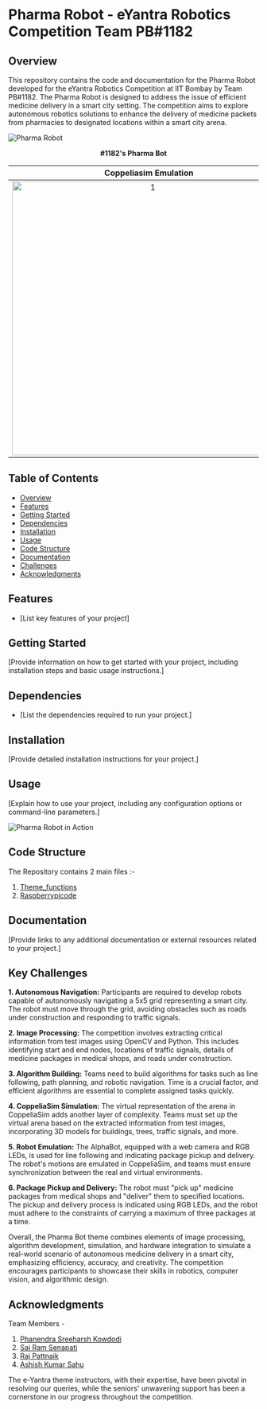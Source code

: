 # Pharma Robot - eYantra Robotics Competition Team PB#1182 

## Overview

This repository contains the code and documentation for the Pharma Robot developed for the eYantra Robotics Competition at IIT Bombay by Team PB#1182. The Pharma Robot is designed to address the issue of efficient medicine delivery in a smart city setting. The competition aims to explore autonomous robotics solutions to enhance the delivery of medicine packets from pharmacies to designated locations within a smart city arena.

![Pharma Robot](https://github.com/Sree-harsh/PharmaBot-eYRC-2k23/assets/98598677/b339a841-0978-489b-85ae-5bc6954491ba)
<p align="center"><strong>#1182's Pharma Bot</strong></p>

| Coppeliasim Emulation | OverHead Camera Feed |
| :---:         |          :---: |
|<img width="550" alt="1" src="https://github.com/Sree-harsh/PharmaBot-eYRC-2k23/assets/98598677/1d7960b1-d372-44ec-879e-e2302250f8f3">   | <img width="400" alt="2" src="https://github.com/Sree-harsh/PharmaBot-eYRC-2k23/assets/98598677/25e6a877-376d-46a2-bce8-33d31d413294">     | 




## Table of Contents

- [Overview](#overview)
- [Features](#features)
- [Getting Started](#getting-started)
- [Dependencies](#dependencies)
- [Installation](#installation)
- [Usage](#usage)
- [Code Structure](#code-structure)
- [Documentation](#documentation)
- [Challenges](#key-challenges)
- [Acknowledgments](#acknowledgments)

## Features

- [List key features of your project]

## Getting Started

[Provide information on how to get started with your project, including installation steps and basic usage instructions.]

## Dependencies

- [List the dependencies required to run your project.]

## Installation

[Provide detailed installation instructions for your project.]

## Usage

[Explain how to use your project, including any configuration options or command-line parameters.]

![Pharma Robot in Action](docs/gifs/pharma_robot.gif)

## Code Structure

The Repository contains 2 main files :-
1. [Theme_functions](/PB_1182_PB_theme_functions.py)
2. [Raspberrypicode](/PB_1182_Raspberrypicode.py)

## Documentation

[Provide links to any additional documentation or external resources related to your project.]


## Key Challenges

**1. Autonomous Navigation:** Participants are required to develop robots capable of autonomously navigating a 5x5 grid representing a smart city. The robot must move through the grid, avoiding obstacles such as roads under construction and responding to traffic signals.
   
**2. Image Processing:** The competition involves extracting critical information from test images using OpenCV and Python. This includes identifying start and end nodes, locations of traffic signals, details of medicine packages in medical shops, and roads under construction.

**3. Algorithm Building:** Teams need to build algorithms for tasks such as line following, path planning, and robotic navigation. Time is a crucial factor, and efficient algorithms are essential to complete assigned tasks quickly.

**4. CoppeliaSim Simulation:** The virtual representation of the arena in CoppeliaSim adds another layer of complexity. Teams must set up the virtual arena based on the extracted information from test images, incorporating 3D models for buildings, trees, traffic signals, and more.

**5. Robot Emulation:** The AlphaBot, equipped with a web camera and RGB LEDs, is used for line following and indicating package pickup and delivery. The robot's motions are emulated in CoppeliaSim, and teams must ensure synchronization between the real and virtual environments.

**6. Package Pickup and Delivery:** The robot must "pick up" medicine packages from medical shops and "deliver" them to specified locations. The pickup and delivery process is indicated using RGB LEDs, and the robot must adhere to the constraints of carrying a maximum of three packages at a time.

Overall, the Pharma Bot theme combines elements of image processing, algorithm development, simulation, and hardware integration to simulate a real-world scenario of autonomous medicine delivery in a smart city, emphasizing efficiency, accuracy, and creativity. The competition encourages participants to showcase their skills in robotics, computer vision, and algorithmic design.

## Acknowledgments

Team Members - 
1. [Phanendra Sreeharsh Kowdodi](https://github.com/Sree-harsh)
2. [Sai Ram Senapati](https://github.com/Sai1Ram)
3. [Raj Pattnaik](https://github.com/Tannic-Paprika)
4. [Ashish Kumar Sahu](https://github.com/ashishedge)

The e-Yantra theme instructors, with their expertise, have been pivotal in resolving our queries, while the seniors' unwavering support has been a cornerstone in our progress throughout the competition.

